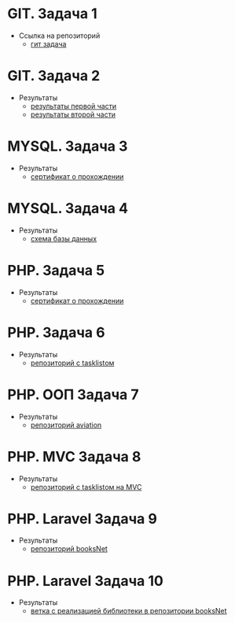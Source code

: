 # GIT. Задача 1
* Ссылка на репозиторий
    * [гит задача](https://github.com/AntonMarkin/hello)
# GIT. Задача 2
* Результаты
    * [результаты первой части](https://github.com/AntonMarkin/q-digital_internship/blob/main/task2/part1.jpg)
    * [результаты второй части](https://github.com/AntonMarkin/q-digital_internship/blob/main/task2/part2.jpg)
# MYSQL. Задача 3
* Результаты
    * [сертификат о прохождении](https://www.sololearn.com/certificates/CC-EQIT9Q87)
# MYSQL. Задача 4
* Результаты
    * [схема базы данных](https://github.com/AntonMarkin/q-digital_internship/blob/main/task4/db_scheme.jpg)
# PHP. Задача 5
* Результаты
    * [сертификат о прохождении](https://www.sololearn.com/certificates/CT-BCHZPM4K)
# PHP. Задача 6
* Результаты
    * [репозиторий с tasklistом](https://github.com/AntonMarkin/task-6)
# PHP. ООП Задача 7
* Результаты
    * [репозиторий aviation](https://github.com/AntonMarkin/aviation)
# PHP. MVC Задача 8
* Результаты
    * [репозиторий с tasklistом на MVC](https://github.com/AntonMarkin/taskList_MVC)
# PHP. Laravel Задача 9
* Результаты
    * [репозиторий booksNet](https://github.com/AntonMarkin/booksNet)
# PHP. Laravel Задача 10
* Результаты
    * [ветка с реализацией библиотеки в репозитории booksNet](https://github.com/AntonMarkin/booksNet/tree/task-10)